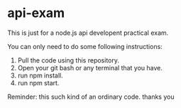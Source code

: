 # api-exam

This is just for a node.js api developent practical exam.

You can only need to do some following instructions:

1. Pull the code using this repository.
2. Open your git bash or any terminal that you have.
3. run npm install.
4. run npm start.

Reminder: this such kind of an ordinary code. thanks you
